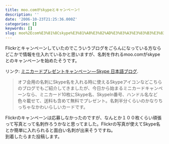 ```yaml
---
title: moo.comがskypeとキャンペーン!
description: ''
date: '2006-10-23T21:25:36.000Z'
categories: []
keywords: []
slug: moo%2Ecom%E3%81%8Cskype%E3%81%A8%E3%82%AD%E3%83%A3%E3%83%B3%E3%83%9A%E3%83%BC%E3%83%B3%21
---
```

Flickrとキャンペーンしていたのでこういうブログをごらんになっている方ならどこかで情報を仕入れているかと思いますが、名刺を作れるmoo.comがskypeとのキャンペーンを始めたそうです。

リンク: [ミニカードプレゼントキャンペーン — Skype 日本語ブログ](http://share.skype.com/sites/ja/2006/10/23/skype_minicards.html "ミニカードプレゼントキャンペーン - Skype 日本語ブログ").

> オフ会用の名刺にSkype名を入れる時に使えるSkypeアイコンなどこちらのブログでもご紹介してきましたが、今日から始まるミニカードキャンペーンなら、ミニカード10枚にSkype名、SkypeIn番号、ハンドル名など色々載せて、送料も含めて無料でプレゼント。名刺半分くらいのかなりちっちゃなかわいらしいカードです。

Flickrのキャンペーンは応募しなかったのですが、なんとか１００枚くらい頑張って写真とって名刺作ろうかなと思ってました。Flickrの写真が使えてSkype名とか簡単に入れられると面白い名刺が出来そうですね。  
到着したらまた投稿します。
